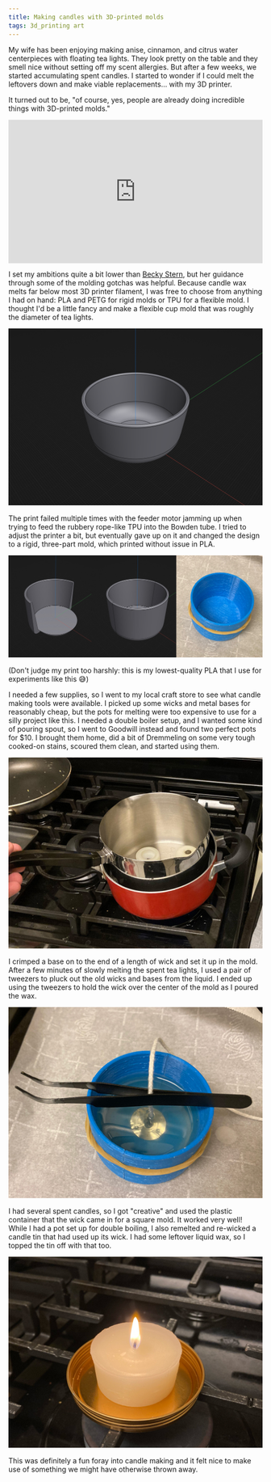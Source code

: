 ```yaml
---
title: Making candles with 3D-printed molds
tags: 3d_printing art
---
```


My wife has been enjoying making anise, cinnamon, and citrus water centerpieces with floating tea lights. They look pretty on the table and they smell nice without setting off my scent allergies. But after a few weeks, we started accumulating spent candles. I started to wonder if I could melt the leftovers down and make viable replacements... with my 3D printer.

It turned out to be, "of course, yes, people are already doing incredible things with 3D-printed molds."

<div style="position: relative; width: 100%; height: 0; padding-bottom: 56.25%">
<iframe style="position: absolute; top: 0; left: 0; width: 100%; height: 100%;" src="https://www.youtube.com/embed/AYmZJpKkkEk" title="DIY Candle Mold with 3D Printing // Becky Stern" frameborder="0" allow="accelerometer; autoplay; clipboard-write; encrypted-media; gyroscope; picture-in-picture" allowfullscreen></iframe>
</div>

I set my ambitions quite a bit lower than [Becky Stern][beckystern], but her guidance through some of the molding gotchas was helpful. Because candle wax melts far below most 3D printer filament, I was free to choose from anything I had on hand: PLA and PETG for rigid molds or TPU for a flexible mold. I thought I'd be a little fancy and make a flexible cup mold that was roughly the diameter of tea lights.

![Rendering of a small cup](/assets/making-candles-with-3-d-printed-molds-first-model.png)

The print failed multiple times with the feeder motor jamming up when trying to feed the rubbery rope-like TPU into the Bowden tube. I tried to adjust the printer a bit, but eventually gave up on it and changed the design to a rigid, three-part mold, which printed without issue in PLA.

![Two renderings and a photo: 1) a small cup with a line bifurcating the cup vertically, 2) the same cup with one half hidden to show the base and the remaining half cup and 3) a photo of the final cup with a rubber band bound around the mold to keep it together](/assets/making-candles-with-3-d-printed-molds-second-model.jpg)

(Don't judge my print too harshly: this is my lowest-quality PLA that I use for experiments like this 😅)

I needed a few supplies, so I went to my local craft store to see what candle making tools were available. I picked up some wicks and metal bases for reasonably cheap, but the pots for melting were too expensive to use for a silly project like this. I needed a double boiler setup, and I wanted some kind of pouring spout, so I went to Goodwill instead and found two perfect pots for $10. I brought them home, did a bit of Dremmeling on some very tough cooked-on stains, scoured them clean, and started using them.

![Photo of double boiler on stove; the inner pot already has candle wax melting in it](/assets/making-candles-with-3-d-printed-molds-double-boiler.jpg)

I crimped a base on to the end of a length of wick and set it up in the mold. After a few minutes of slowly melting the spent tea lights, I used a pair of tweezers to pluck out the old wicks and bases from the liquid. I ended up using the tweezers to hold the wick over the center of the mold as I poured the wax.

![Photo of mold containing translucent wax; a pair of tweezers suspends a wick and metal base in the middle of the molten wax](/assets/making-candles-with-3-d-printed-molds-wax-poured.jpg)

I had several spent candles, so I got "creative" and used the plastic container that the wick came in for a square mold. It worked very well! While I had a pot set up for double boiling, I also remelted and re-wicked a candle tin that had used up its wick. I had some leftover liquid wax, so I topped the tin off with that too.

![Photo of lit candle made with 3D printed mold](/assets/making-candles-with-3-d-printed-molds-final.jpg)

This was definitely a fun foray into candle making and it felt nice to make use of something we might have otherwise thrown away.

[beckystern]: https://www.youtube.com/BeckyStern

